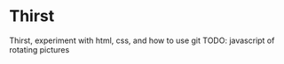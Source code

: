 # Thirst
Thirst, experiment with html, css, and how to use git
TODO: javascript of rotating pictures
